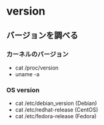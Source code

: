 # version

## バージョンを調べる

### カーネルのバージョン
  - cat /proc/version 
  - uname -a

### OS version
  - cat /etc/debian_version (Debian)
  - cat /etc/redhat-release (CentOS)
  - cat /etc/fedora-release (Fedora)